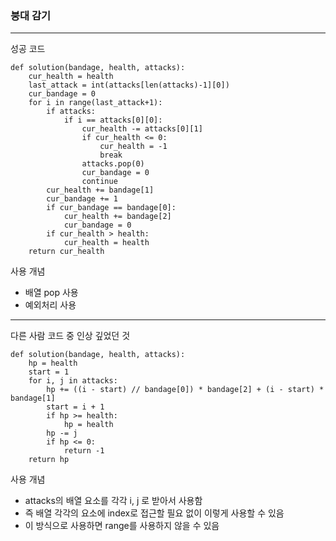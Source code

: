 ### 붕대 감기

---

성공 코드

```
def solution(bandage, health, attacks):
    cur_health = health
    last_attack = int(attacks[len(attacks)-1][0])
    cur_bandage = 0
    for i in range(last_attack+1):
        if attacks:
            if i == attacks[0][0]:
                cur_health -= attacks[0][1]
                if cur_health <= 0:
                    cur_health = -1
                    break
                attacks.pop(0)
                cur_bandage = 0
                continue
        cur_health += bandage[1]
        cur_bandage += 1
        if cur_bandage == bandage[0]:
            cur_health += bandage[2]
            cur_bandage = 0
        if cur_health > health:
            cur_health = health
    return cur_health
```

사용 개념

- 배열 pop 사용
- 예외처리 사용


---

다른 사람 코드 중 인상 깊었던 것

```
def solution(bandage, health, attacks):
    hp = health
    start = 1
    for i, j in attacks:
        hp += ((i - start) // bandage[0]) * bandage[2] + (i - start) * bandage[1]
        start = i + 1
        if hp >= health:
            hp = health
        hp -= j
        if hp <= 0:
            return -1
    return hp
```

사용 개념

- attacks의 배열 요소를 각각 i, j 로 받아서 사용함
- 즉 배열 각각의 요소에 index로 접근할 필요 없이 이렇게 사용할 수 있음
- 이 방식으로 사용하면 range를 사용하지 않을 수 있음
